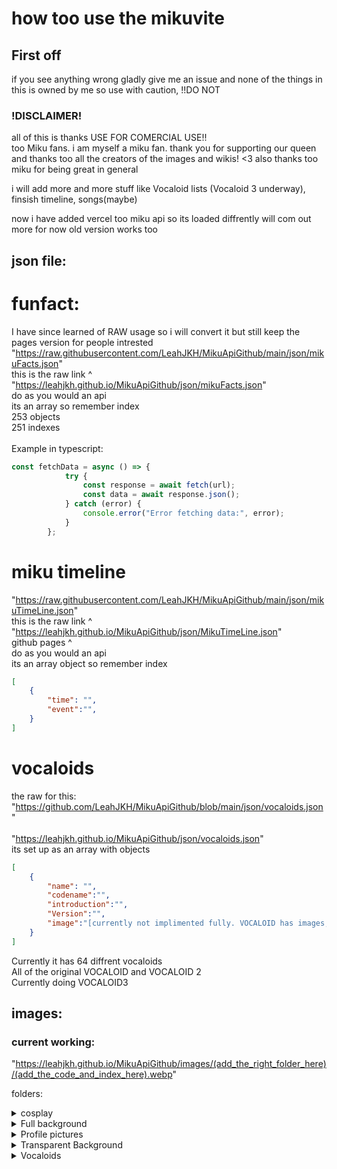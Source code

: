 # how too use the mikuvite

## First off
if you see anything wrong gladly give me an issue and none of the things in this is owned by me so use with caution, !!DO NOT 
### !DISCLAIMER!
all of this is thanks USE FOR COMERCIAL USE!! <br>
too Miku fans. i am myself a miku fan. thank you for supporting our queen and thanks too all the creators of the images and wikis! <3 also thanks too miku for being great in general <br>

i will add more and more stuff like Vocaloid lists (Vocaloid 3 underway), finsish timeline, songs(maybe) <br>

now i have added vercel too miku api so its loaded diffrently will com out more for now old version works too 

## json file:
# funfact:
I have since learned of RAW usage so i will convert it but still keep the pages version for people intrested <br>
"https://raw.githubusercontent.com/LeahJKH/MikuApiGithub/main/json/mikuFacts.json" <br>
this is the raw link ^ 
<br>
"https://leahjkh.github.io/MikuApiGithub/json/mikuFacts.json" <br>
do as you would an api <br>
its an array so remember index <br>
253 objects <br>
251 indexes <br>
<br>
Example in typescript:
```ts
const fetchData = async () => {
            try {
                const response = await fetch(url);
                const data = await response.json();
            } catch (error) {
                console.error("Error fetching data:", error);
            }
        };
```

# miku timeline

"https://raw.githubusercontent.com/LeahJKH/MikuApiGithub/main/json/mikuTimeLine.json" <br>
this is the raw link ^ 
<br>
"https://leahjkh.github.io/MikuApiGithub/json/MikuTimeLine.json" <br>
github pages ^
<br>
do as you would an api <br>
its an array object so remember index <br>
```json
[
    {
        "time": "",
        "event":"",
    }
]
```

# vocaloids
the raw for this:
"https://github.com/LeahJKH/MikuApiGithub/blob/main/json/vocaloids.json" 
<br>
<br>
"https://leahjkh.github.io/MikuApiGithub/json/vocaloids.json" <br>
its set up as an array with objects
```json
[
    {
        "name": "",
        "codename":"",
        "introduction":"",
        "Version":"",
        "image":"[currently not implimented fully. VOCALOID has images, and some VOCALOID2 (refer too list)]"
    }
]
```
Currently it has 64 diffrent vocaloids <br>
All of the original VOCALOID and VOCALOID 2 <br>
Currently doing VOCALOID3 <br>

## images:
### current working:

"https://leahjkh.github.io/MikuApiGithub/images/(add_the_right_folder_here)/(add_the_code_and_index_here).webp"

folders:
<details>
    <summary>cosplay</summary>

cosplay(file name c[index])  {<br>
    current objects: {<br>
        c1: <br>
        c2: <br>
        c3: <br>
        c4: <br>
        c5: <br>
        c6: <br>
        c7: <br>
        c8: <br>
        c9: <br>
        c10: <br>
    }<br>
}
</details>

<details>
    <summary>Full background</summary>
fullBg(file name fb[index]) {<br>
    current objects: {<br>
        fb1:<br>
        fb2:<br>
        fb3:<br>
        fb4:<br>
        fb5:<br>
        fb6:<br>
        fb7:<br>
        fb8:<br>
        fb9:<br>
        fb10:<br>
        fb11:<br>
        fb12:<br>
        fb13:<br>
        fb14:<br>
        fb15:<br>
        fb16:<br>
        fb17:<br>
    }<br>
}
</details>

<details>
    <summary>Profile pictures</summary>
pfp(file name pfp[index]) {<br>
    current objects: {<br>
        pfp1:<br>
        pfp2:<br>
        pfp3:<br>
        pfp4:<br>
        pfp5:<br>
        pfp6:<br>
        pfp7:<br>
        pfp8:<br>
        pfp9:<br>
        pfp10:<br>
        pfp11:<br>
        pfp12:<br>
    }<br>
}
</details>
<details>
    <summary>Transparent Background</summary>
TransP(file name pfp[index]) {<br>
    current objects: {<br>
        tp1:<br>
        tp2:<br>
        tp3:<br>
        tp4:<br>
        tp5:<br>
    }<br>
}
</details>
<details>
    <summary>Vocaloids</summary>
vocaloids(file name pfp[index]) {<br>
    current objects: {<br>
        vo1: Kaito v1<br>
        vo2: kaito v3<br>
        vo3: meiko v1<br>
        vo4: meiko v3<br>
        vo5: Miriam<br>
        vo6: Leon<br>
        vo7: Lola<br>
        vo8: Sweet ANN standard<br>
        vo9: Sweet ANN Taiwanese<br>
        vo10: Hatsune Miku v2<br>
        vo11: Hatsune Miku v3<br>
        vo12: Hatsune Miku v4<br>
        vo13: Prima standard<br>
        vo14: Prima Taiwanese<br>
        vo15: kagamine rin act 1<br>
        vo16: kagamine rin act 2<br>
        vo17: kagamine rin append<br>
        vo18: kagamine len act 1<br>
        vo19: kagamine len act 2<br>
        vo20: kagamine len append<br>
        vo21: Camui Gackpo V2<br>
        vo22: SONiKA standard<br>
        vo23: SONiKA Debute<br>
        vo24: SONiKA Chinese<br>
        vo25: SONiKA Taiwanese<br>
        vo26: SONiKA V4 concept<br>
        vo27: SF-A2 codename miki<br>
        vo28: kaai yuki<br>
        vo29: Hiyama Kiyoteru default<br>
        vo30: Hiyama Kiyoteru ICE MOUNTAIN <br>
        vo31: BIG AL V2 default<br>
        vo32: BIG AL V2 Taiwanese<br>
        vo33: BIG AL Debute<br>
        vo34: Tonio V2 default<br>
        vo35: Tonio V2 Taiwanese<br>
        vo36: lily V2 standard<br>
        vo37: lily V3 standard<br>
        vo38: Ryuto V2 standard<br>
        vo39: Ryuto V3 standard<br>
        vo40: Nekomura Iroha V2 default<br>
        vo41: Nekomura Iroha V2 Kittyler<br>
        vo42: Nekomura Iroha V4 Natural<br>
        vo43: Nekomura Iroha V4 Soft<br>
        vo44: Utatane Piko V2 default<br>
        vo45: Megurine Luka V2 default<br>
        vo46: Megurine Luka V4X standard <br>
        vo47: Hatsune Miku V2 append <br>
        vo48: Hatsune Miku V3 standard <br>
        vo49: Hatsune Miku V4 chinese<br>
        vo50: VY2 V2<br>
        vo51: VY2 V3 & V5<br>
        vo52: VY1 V2<br>
        vo53: VY1 V3<br>
        vo54: VY1 V4 & V5<br>
        vo55: Gumi/Megpoid V2 <br>
        vo56: Gumi/Megpoid V3 sweet and power <br>
        vo57: Gumi/Megpoid V3 Adult<br>
        vo58: Gumi/Megpoid V3 Whisper<br>
        vo59: Gumi/Megpoid V3 English<br>
        vo60: Gumi/Megpoid V4 Native <br>
        vo61: Gumi/Megpoid V4 Adult<br>
        vo62: Gumi/Megpoid V4 Power<br>
        vo63: Gumi/Megpoid V4 Sweet<br>
        vo64: Gumi/Megpoid V4 Whisper<br>
        vo65: Gumi/Megpoid Normal<br>
        vo66: Gumi/Megpoid Solid<br>
        vo67: kagamine len V4X standard <br>
        vo68: kagamine rin V4X standard <br>
        vo69: Mew V3 <br>
        vo70: SeeU V3 orginal<br>
        vo71: SeeU 400 Renewal edition<br>
        vo72: Tone Rion V3 <br>
        vo73: Tone Rion V4 standard <br>
        vo74: Oliver V3 standard <br>
        vo75: Cul Debute <br>
        vo76: Cul V3 standard <br>
        vo77: yuzuki yukari V3<br>
        vo78: yuzuki yukari V4 JUN <br>
        vo79: yuzuki yukari V4 ONN <br>
        vo80: yuzuki yukari V4 LIN <br>
        vo81: Bruno V3 Debute <br>
        vo82: Bruno V3 Final <br>
        vo83: Bruno & Clara V3 2014 Redesign <br>
        vo84: Clara V3 Debute <br>
        vo85: Clara V3 Final <br>
    }<br>
}

</details>
